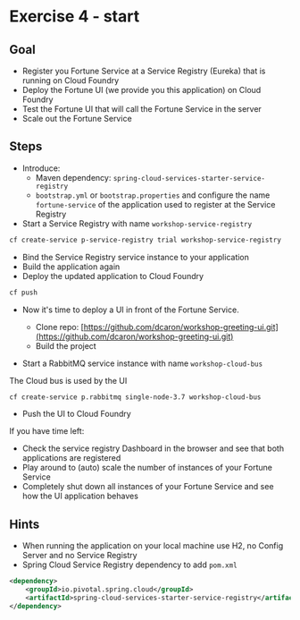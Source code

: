 # Exercise 4 - start 

## Goal

* Register you Fortune Service at a Service Registry (Eureka) that is running on Cloud Foundry
* Deploy the Fortune UI (we provide you this application) on Cloud Foundry
* Test the Fortune UI that will call the Fortune Service in the server
* Scale out the Fortune Service

## Steps

* Introduce:
  * Maven dependency: `spring-cloud-services-starter-service-registry`
  * `bootstrap.yml` or `bootstrap.properties` and configure the name `fortune-service` of the application used to register at the Service Registry  
* Start a Service Registry with name `workshop-service-registry`

```bash
cf create-service p-service-registry trial workshop-service-registry
```

* Bind the Service Registry service instance to your application
* Build the application again
* Deploy the updated application to Cloud Foundry

```bash
cf push 
``` 

* Now it's time to deploy a UI in front of the Fortune Service. 
  * Clone repo: [https://github.com/dcaron/workshop-greeting-ui.git](https://github.com/dcaron/workshop-greeting-ui.git)
  * Build the project

* Start a RabbitMQ service instance with name `workshop-cloud-bus`

The Cloud bus is used by the UI

```bash
cf create-service p.rabbitmq single-node-3.7 workshop-cloud-bus
```

* Push the UI to Cloud Foundry

If you have time left:

* Check the service registry Dashboard in the browser and see that both applications are registered
* Play around to (auto) scale the number of instances of your Fortune Service
* Completely shut down all instances of your Fortune Service and see how the UI application behaves

## Hints

* When running the application on your local machine use H2, no Config Server and no Service Registry
* Spring Cloud Service Registry dependency to add `pom.xml`

```xml
<dependency>
    <groupId>io.pivotal.spring.cloud</groupId>
    <artifactId>spring-cloud-services-starter-service-registry</artifactId>
</dependency>
```

